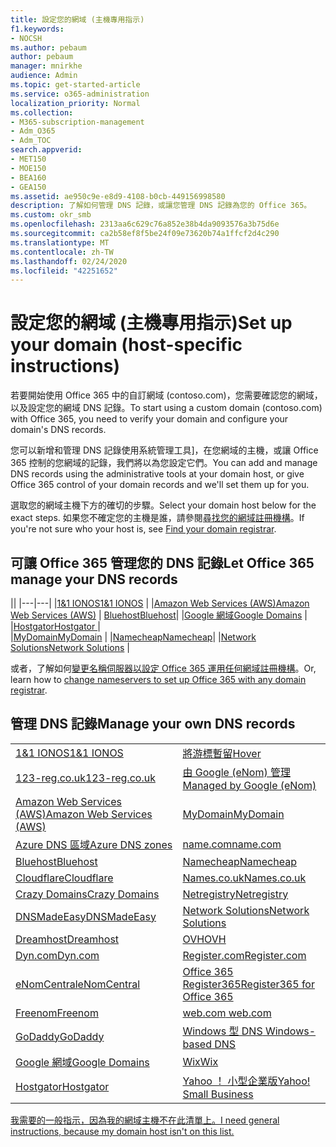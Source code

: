 ```yaml
---
title: 設定您的網域 (主機專用指示)
f1.keywords:
- NOCSH
ms.author: pebaum
author: pebaum
manager: mnirkhe
audience: Admin
ms.topic: get-started-article
ms.service: o365-administration
localization_priority: Normal
ms.collection:
- M365-subscription-management
- Adm_O365
- Adm_TOC
search.appverid:
- MET150
- MOE150
- BEA160
- GEA150
ms.assetid: ae950c9e-e8d9-4108-b0cb-449156998580
description: 了解如何管理 DNS 記錄，或讓您管理 DNS 記錄為您的 Office 365。
ms.custom: okr_smb
ms.openlocfilehash: 2313aa6c629c76a852e38b4da9093576a3b75d6e
ms.sourcegitcommit: ca2b58ef8f5be24f09e73620b74a1ffcf2d4c290
ms.translationtype: MT
ms.contentlocale: zh-TW
ms.lasthandoff: 02/24/2020
ms.locfileid: "42251652"
---
```

# <a name="set-up-your-domain-host-specific-instructions"></a><span data-ttu-id="7f35f-103">設定您的網域 (主機專用指示)</span><span class="sxs-lookup"><span data-stu-id="7f35f-103">Set up your domain (host-specific instructions)</span></span>

<span data-ttu-id="7f35f-104">若要開始使用 Office 365 中的自訂網域 (contoso.com)，您需要確認您的網域，以及設定您的網域 DNS 記錄。</span><span class="sxs-lookup"><span data-stu-id="7f35f-104">To start using a custom domain (contoso.com) with Office 365, you need to verify your domain and configure your domain's DNS records.</span></span> 
  
<span data-ttu-id="7f35f-105">您可以新增和管理 DNS 記錄使用系統管理工具]，在您網域的主機，或讓 Office 365 控制的您網域的記錄，我們將以為您設定它們。</span><span class="sxs-lookup"><span data-stu-id="7f35f-105">You can add and manage DNS records using the administrative tools at your domain host, or give Office 365 control of your domain records and we'll set them up for you.</span></span>
  
<span data-ttu-id="7f35f-106">選取您的網域主機下方的確切的步驟。</span><span class="sxs-lookup"><span data-stu-id="7f35f-106">Select your domain host below for the exact steps.</span></span> <span data-ttu-id="7f35f-107">如果您不確定您的主機是誰，請參閱[尋找您的網域註冊機構](find-your-domain-registrar.md)。</span><span class="sxs-lookup"><span data-stu-id="7f35f-107">If you're not sure who your host is, see [Find your domain registrar](find-your-domain-registrar.md).</span></span>
  

## <a name="let-office-365-manage-your-dns-records"></a><span data-ttu-id="7f35f-108">可讓 Office 365 管理您的 DNS 記錄</span><span class="sxs-lookup"><span data-stu-id="7f35f-108">Let Office 365 manage your DNS records</span></span>

||
|---|---|
|[<span data-ttu-id="7f35f-109">1&1 IONOS</span><span class="sxs-lookup"><span data-stu-id="7f35f-109">1&1 IONOS</span></span>](../dns/change-nameservers-at-1-1-internet.md) |
|[<span data-ttu-id="7f35f-110">Amazon Web Services (AWS)</span><span class="sxs-lookup"><span data-stu-id="7f35f-110">Amazon Web Services (AWS)</span></span>](../dns/change-nameservers-at-aws.md) |
 [<span data-ttu-id="7f35f-111">Bluehost</span><span class="sxs-lookup"><span data-stu-id="7f35f-111">Bluehost</span></span>](../dns/change-nameservers-at-bluehost.md)|
|[<span data-ttu-id="7f35f-112">Google 網域</span><span class="sxs-lookup"><span data-stu-id="7f35f-112">Google   Domains</span></span>](../dns/change-nameservers-at-google-domains.md) |
|[<span data-ttu-id="7f35f-113">Hostgator</span><span class="sxs-lookup"><span data-stu-id="7f35f-113">Hostgator   </span></span>](../dns/change-nameservers-at-hostgator.md)  |  
|[<span data-ttu-id="7f35f-114">MyDomain</span><span class="sxs-lookup"><span data-stu-id="7f35f-114">MyDomain</span></span>](../dns/change-nameservers-at-mydomain.md) | 
|[<span data-ttu-id="7f35f-115">Namecheap</span><span class="sxs-lookup"><span data-stu-id="7f35f-115">Namecheap</span></span>](../dns/change-nameservers-at-namecheap.md)|
|[<span data-ttu-id="7f35f-116">Network Solutions</span><span class="sxs-lookup"><span data-stu-id="7f35f-116">Network Solutions</span></span>](../dns/change-nameservers-at-network-solutions.md) |  

<span data-ttu-id="7f35f-117">或者，了解如何[變更名稱伺服器以設定 Office 365 運用任何網域註冊機構](change-nameservers-at-any-domain-registrar.md)。</span><span class="sxs-lookup"><span data-stu-id="7f35f-117">Or, learn how to [change nameservers to set up Office 365 with any domain registrar](change-nameservers-at-any-domain-registrar.md).</span></span>

## <a name="manage-your-own-dns-records"></a><span data-ttu-id="7f35f-118">管理 DNS 記錄</span><span class="sxs-lookup"><span data-stu-id="7f35f-118">Manage your own DNS records</span></span>

|                           |                          |
|---------------------------|--------------------------|
| [<span data-ttu-id="7f35f-119">1&1 IONOS</span><span class="sxs-lookup"><span data-stu-id="7f35f-119">1&1 IONOS</span></span>](../dns/create-dns-records-at-1-1-internet.md) | [<span data-ttu-id="7f35f-120">將游標暫留</span><span class="sxs-lookup"><span data-stu-id="7f35f-120">Hover</span></span>](../dns/create-dns-records-at-hover.md) |
| [<span data-ttu-id="7f35f-121">123-reg.co.uk</span><span class="sxs-lookup"><span data-stu-id="7f35f-121">123-reg.co.uk</span></span>](../dns/create-dns-records-at-123-reg-co-uk.md) | [<span data-ttu-id="7f35f-122">由 Google (eNom) 管理</span><span class="sxs-lookup"><span data-stu-id="7f35f-122">Managed   by Google (eNom)</span></span>](../dns/create-dns-records-for-domain-managed-by-google-enom.md)|
| [<span data-ttu-id="7f35f-123">Amazon Web Services (AWS)</span><span class="sxs-lookup"><span data-stu-id="7f35f-123">Amazon Web Services (AWS)</span></span>](../dns/create-dns-records-at-aws.md) | [<span data-ttu-id="7f35f-124">MyDomain</span><span class="sxs-lookup"><span data-stu-id="7f35f-124">MyDomain</span></span>](../dns/create-dns-records-at-mydomain.md) |
| [<span data-ttu-id="7f35f-125">Azure DNS 區域</span><span class="sxs-lookup"><span data-stu-id="7f35f-125">Azure DNS zones</span></span>](../dns/create-dns-records-for-azure-dns-zones.md) | [<span data-ttu-id="7f35f-126">name.com</span><span class="sxs-lookup"><span data-stu-id="7f35f-126">name.com</span></span>](../dns/create-dns-records-at-name-com.md) |
| [<span data-ttu-id="7f35f-127">Bluehost</span><span class="sxs-lookup"><span data-stu-id="7f35f-127">Bluehost</span></span>](../dns/create-dns-records-at-bluehost.md) | [<span data-ttu-id="7f35f-128">Namecheap</span><span class="sxs-lookup"><span data-stu-id="7f35f-128">Namecheap</span></span>](../dns/create-dns-records-at-namecheap.md)|
| [<span data-ttu-id="7f35f-129">Cloudflare</span><span class="sxs-lookup"><span data-stu-id="7f35f-129">Cloudflare</span></span>](../dns/create-dns-records-at-cloudflare.md)| [<span data-ttu-id="7f35f-130">Names.co.uk</span><span class="sxs-lookup"><span data-stu-id="7f35f-130">Names.co.uk</span></span>](../dns/create-dns-records-at-names-co-uk.md) |
|  [<span data-ttu-id="7f35f-131">Crazy Domains</span><span class="sxs-lookup"><span data-stu-id="7f35f-131">Crazy Domains</span></span>](../dns/create-dns-records-at-crazy-domains.md)| [<span data-ttu-id="7f35f-132">Netregistry</span><span class="sxs-lookup"><span data-stu-id="7f35f-132">Netregistry</span></span>](../dns/create-dns-records-at-netregistry.md) |
|[<span data-ttu-id="7f35f-133">DNSMadeEasy</span><span class="sxs-lookup"><span data-stu-id="7f35f-133">DNSMadeEasy</span></span>](../dns/create-dns-records-at-dnsmadeeasy.md) | [<span data-ttu-id="7f35f-134">Network Solutions</span><span class="sxs-lookup"><span data-stu-id="7f35f-134">Network   Solutions</span></span>](../dns/create-dns-records-at-network-solutions.md) |
|[<span data-ttu-id="7f35f-135">Dreamhost</span><span class="sxs-lookup"><span data-stu-id="7f35f-135">Dreamhost</span></span>](../dns/create-dns-records-at-dreamhost.md)  | [<span data-ttu-id="7f35f-136">OVH</span><span class="sxs-lookup"><span data-stu-id="7f35f-136">OVH</span></span>](../dns/create-dns-records-at-ovh.md) |
|  [<span data-ttu-id="7f35f-137">Dyn.com</span><span class="sxs-lookup"><span data-stu-id="7f35f-137">Dyn.com</span></span>](../dns/create-dns-records-at-dyn-com.md) | [<span data-ttu-id="7f35f-138">Register.com</span><span class="sxs-lookup"><span data-stu-id="7f35f-138">Register.com</span></span>](../dns/create-dns-records-at-register-com.md) |
| [<span data-ttu-id="7f35f-139">eNomCentral</span><span class="sxs-lookup"><span data-stu-id="7f35f-139">eNomCentral</span></span>](../dns/create-dns-records-at-enomcentral.md)| [<span data-ttu-id="7f35f-140">Office 365 Register365</span><span class="sxs-lookup"><span data-stu-id="7f35f-140">Register365 for Office 365</span></span>](../dns/create-dns-records-at-register365.md)  |
| [<span data-ttu-id="7f35f-141">Freenom</span><span class="sxs-lookup"><span data-stu-id="7f35f-141">Freenom</span></span>](../dns/create-dns-records-at-freenom.md) | [<span data-ttu-id="7f35f-142">web.com</span><span class="sxs-lookup"><span data-stu-id="7f35f-142"> web.com </span></span>](../dns/create-dns-records-at-web-com.md)|
|[<span data-ttu-id="7f35f-143">GoDaddy</span><span class="sxs-lookup"><span data-stu-id="7f35f-143">GoDaddy</span></span>](../dns/create-dns-records-at-godaddy.md)|[<span data-ttu-id="7f35f-144">Windows 型 DNS</span><span class="sxs-lookup"><span data-stu-id="7f35f-144"> Windows-based DNS</span></span>](../dns/create-dns-records-using-windows-based-dns.md)   |
| [<span data-ttu-id="7f35f-145">Google 網域</span><span class="sxs-lookup"><span data-stu-id="7f35f-145">Google Domains</span></span>](../dns/create-dns-records-at-google-domains.md) |[<span data-ttu-id="7f35f-146">Wix</span><span class="sxs-lookup"><span data-stu-id="7f35f-146">Wix</span></span>](../dns/create-dns-records-at-wix.md) |
|[<span data-ttu-id="7f35f-147">Hostgator</span><span class="sxs-lookup"><span data-stu-id="7f35f-147">Hostgator</span></span>](../dns/create-dns-records-at-hostgator.md)  | [<span data-ttu-id="7f35f-148">Yahoo ！  小型企業版</span><span class="sxs-lookup"><span data-stu-id="7f35f-148">Yahoo!   Small Business</span></span>](../dns/create-dns-records-at-yahoo-small-business.md)  |

[<span data-ttu-id="7f35f-149">我需要的一般指示，因為我的網域主機不在此清單上。</span><span class="sxs-lookup"><span data-stu-id="7f35f-149">I need general instructions, because my domain host isn't on this list. </span></span>](create-dns-records-at-any-dns-hosting-provider.md)
   